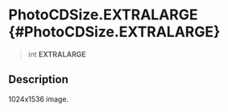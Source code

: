 PhotoCDSize.EXTRALARGE {#PhotoCDSize.EXTRALARGE}
======================

> int **EXTRALARGE**

Description
-----------

1024x1536 image.
